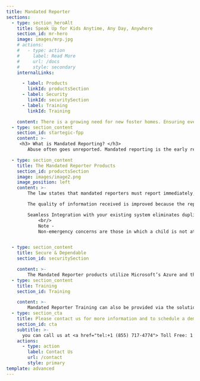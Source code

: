 ```yaml
---
title: Mandated Reporter
sections:
  - type: section_heroAlt
    title: Speak Up for Kids Anytime, Any Day, Anywhere
    section_id: mr-hero
    image: images/mrp.jpg
    # actions:
    #   - type: action
    #     label: Read More
    #     url: /docs
    #     style: secondary
    internalLinks:

      - label: Products
        linkId: productsSection
      - label: Security
        linkId: securitySection
      - label: Training
        linkId: Training

    content: There is a growing need for new foster homes. Ensuring every child has a safe, happy, and healthy permanent homes is a substantial effort. All Child Welfare information must be carefully maintained, reviewed, and verified. The Family Provider Portal makes it easier for agencies and families to stay informed any day, anytime, and anywhere.
  - type: section_content
    section_id: startegic-fpp
    content: >-
     <h3> What is Mandated Reporting? </h3>
        Abuse often goes unreported. Mandated reporting is the early recognition of child/adult maltreatment with the goal of preventing further abuse from occurring. Most of the child abuse and neglect reports are made by mandated reporters, making them a first line of defense.

  - type: section_content
    title: The Mandated Reporter Products
    section_id: productsSection
    image: images/image2.png
    image_position: left
    content: >-
        The law states that mandated reporters must report immediately, without delay. The products allow busy reporters to submit a concern quickly, easily and at any time via a web browser, a mobile device or a chatbot. There are never any wait times. Reporter login information can also be saved speeding up any future submissions.<br />

        The quality of information received is improved because the reporter is able to directly submit the information in a timely manner. Better information benefits the child(ren) and everyone concerned.<br/>

        Seamless Integration with your existing system eliminates duplicate data entry.
            <br/>
            Note - 
            Non-emergency concerns are those in which a child is not at immediate risk of abuse or neglect that could result in serious harm. The solution is only for mandated reporters to report situations that do not require an emergency response. An emergency is a situation where a child faces an immediate risk of abuse or neglect that could result in death or serious harm.


  - type: section_content
    title: Secure & Dependable
    section_id: securitySection

    content: >-
        The Mandated Reporter products utilize Microsoft’s Azure and the Azure Bot Service. Federal, state and local agencies rely on Azure for world-class security, protection, and compliance. The Azure SaaS environment provides reliable workload capacity that can automatically scale when and where you need it.
  - type: section_content
    title: Training
    section_id: Training

    content: >-
        Mandated Reporter Training can also be provided via the solution making training available online for free any time or day that you may want to use it and includes courses that provide instruction on how to better recognize the indicators of abuse and neglect, understand your role in responsible reporting, and identify the groups of children that may be at a higher risk of being abused or neglected.
  - type: section_cta
    title: Please contact us for more information and to schedule a demonstration.
    section_id: cta
    subtitle: >-
      you can call us at <a href="tel:+1 (855) 717-4774"> Toll Free: 1 (855) 717-4774</a>
    actions:
      - type: action
        label: Contact Us
        url: /contact
        style: primary                 
template: advanced
---
```

